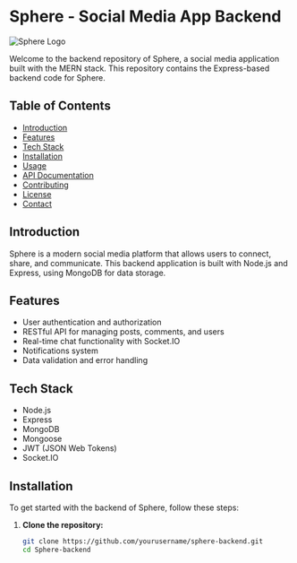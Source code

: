 # Sphere - Social Media App Backend

![Sphere Logo](https://drive.google.com/file/d/1Ql2pHBeBuJxC-In_mF1EFDfVLuSxPeXK/view?usp=sharing)

Welcome to the backend repository of Sphere, a social media application built with the MERN stack. This repository contains the Express-based backend code for Sphere.

## Table of Contents

- [Introduction](#introduction)
- [Features](#features)
- [Tech Stack](#tech-stack)
- [Installation](#installation)
- [Usage](#usage)
- [API Documentation](#api-documentation)
- [Contributing](#contributing)
- [License](#license)
- [Contact](#contact)

## Introduction

Sphere is a modern social media platform that allows users to connect, share, and communicate. This backend application is built with Node.js and Express, using MongoDB for data storage.

## Features

- User authentication and authorization
- RESTful API for managing posts, comments, and users
- Real-time chat functionality with Socket.IO
- Notifications system
- Data validation and error handling

## Tech Stack

- Node.js
- Express
- MongoDB
- Mongoose
- JWT (JSON Web Tokens)
- Socket.IO

## Installation

To get started with the backend of Sphere, follow these steps:

1. **Clone the repository:**

   ```bash
   git clone https://github.com/yourusername/sphere-backend.git
   cd Sphere-backend
